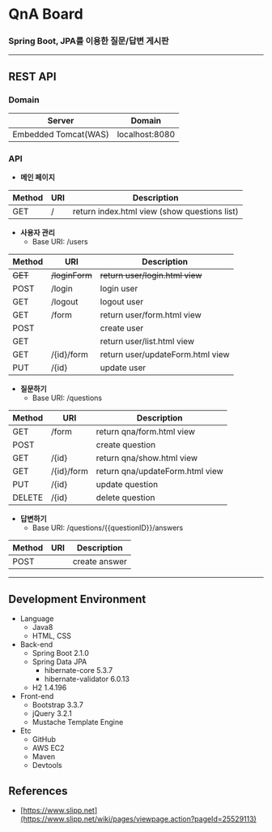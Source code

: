 # QnA Board
### Spring Boot, JPA를 이용한 질문/답변 게시판
   
---

## REST API
### Domain 
Server | Domain
---- | ----
Embedded Tomcat(WAS) | localhost:8080

### API
- **메인 페이지**
    
Method | URI | Description
---- | ---- | ----
GET | / | return index.html view (show questions list)

- **사용자 관리**
    - Base URI: /users

Method | URI | Description
---- | ---- | ----
~~GET~~ | ~~/loginForm~~ | ~~return user/login.html view~~
POST | /login | login user 
GET | /logout | logout user
GET | /form | return user/form.html view
POST | | create user
GET | | return user/list.html view 
GET | /{id}/form |  return user/updateForm.html view
PUT | /{id} | update user

- **질문하기**
    - Base URI: /questions

Method | URI | Description
---- | ---- | ----  
GET | /form | return qna/form.html view
POST | | create question
GET | /{id} | return qna/show.html view
GET | /{id}/form | return qna/updateForm.html view
PUT | /{id} | update question
DELETE | /{id} | delete question

- **답변하기**
    - Base URI: /questions/{{questionID}}/answers

Method | URI | Description
---- | ---- | ----  
POST | | create answer
 
---

## Development Environment
- Language
    - Java8
    - HTML, CSS
- Back-end
    - Spring Boot 2.1.0
    - Spring Data JPA
        - hibernate-core 5.3.7
        - hibernate-validator 6.0.13
    - H2 1.4.196
- Front-end
    - Bootstrap 3.3.7
    - jQuery 3.2.1
    - Mustache Template Engine
- Etc
    - GitHub
    - AWS EC2
    - Maven
    - Devtools
    
## References
* [https://www.slipp.net](https://www.slipp.net/wiki/pages/viewpage.action?pageId=25529113)
